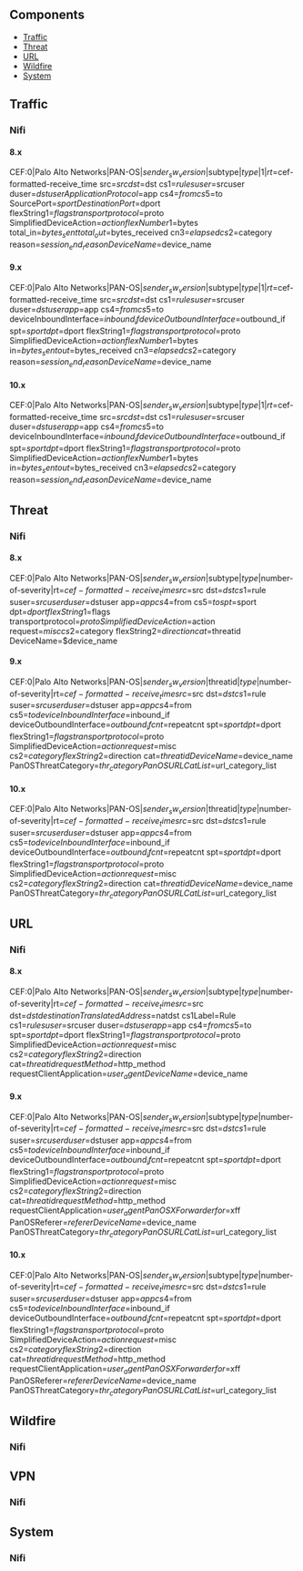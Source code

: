 ## Components
* [Traffic](#Traffic)
* [Threat](#Threat)
* [URL](#URL)
* [Wildfire](#Wildfire)
* [System](#Wildfire)

## Traffic
### Nifi

#### 8.x
CEF:0|Palo Alto Networks|PAN-OS|$sender_sw_version|$subtype|$type|1|rt=$cef-formatted-receive_time src=$src dst=$dst cs1=$rule suser=$srcuser duser=$dstuser ApplicationProtocol=$app cs4=$from cs5=$to SourcePort=$sport DestinationPort=$dport flexString1=$flags transportprotocol=$proto SimplifiedDeviceAction=$action flexNumber1=$bytes total_in=$bytes_sent total_out=$bytes_received cn3=$elapsed cs2=$category reason=$session_end_reason DeviceName=$device_name
#### 9.x
CEF:0|Palo Alto Networks|PAN-OS|$sender_sw_version|$subtype|$type|1|rt=$cef-formatted-receive_time src=$src dst=$dst cs1=$rule suser=$srcuser duser=$dstuser app=$app cs4=$from cs5=$to deviceInboundInterface=$inbound_if deviceOutboundInterface=$outbound_if spt=$sport dpt=$dport flexString1=$flags transportprotocol=$proto SimplifiedDeviceAction=$action flexNumber1=$bytes in=$bytes_sent out=$bytes_received cn3=$elapsed cs2=$category reason=$session_end_reason DeviceName=$device_name
#### 10.x
CEF:0|Palo Alto Networks|PAN-OS|$sender_sw_version|$subtype|$type|1|rt=$cef-formatted-receive_time src=$src dst=$dst cs1=$rule suser=$srcuser duser=$dstuser app=$app cs4=$from cs5=$to deviceInboundInterface=$inbound_if deviceOutboundInterface=$outbound_if spt=$sport dpt=$dport flexString1=$flags transportprotocol=$proto SimplifiedDeviceAction=$action flexNumber1=$bytes in=$bytes_sent out=$bytes_received cn3=$elapsed cs2=$category reason=$session_end_reason DeviceName=$device_name

## Threat
### Nifi
#### 8.x
CEF:0|Palo Alto Networks|PAN-OS|$sender_sw_version|$subtype|$type|$number-of-severity|rt=$cef-formatted-receive_time src=$src dst=$dst cs1=$rule suser=$srcuser duser=$dstuser app=$app cs4=$from cs5=$to spt=$sport dpt=$dport flexString1=$flags transportprotocol=$proto SimplifiedDeviceAction=$action request=$misc cs2=$category flexString2=$direction cat=$threatid DeviceName=$device_name 

#### 9.x
CEF:0|Palo Alto Networks|PAN-OS|$sender_sw_version|$threatid|$type|$number-of-severity|rt=$cef-formatted-receive_time src=$src dst=$dst cs1=$rule suser=$srcuser duser=$dstuser app=$app cs4=$from cs5=$to deviceInboundInterface=$inbound_if deviceOutboundInterface=$outbound_if cnt=$repeatcnt spt=$sport dpt=$dport flexString1=$flags transportprotocol=$proto SimplifiedDeviceAction=$action request=$misc cs2=$category flexString2=$direction cat=$threatid DeviceName=$device_name PanOSThreatCategory=$thr_category PanOSURLCatList=$url_category_list

#### 10.x
CEF:0|Palo Alto Networks|PAN-OS|$sender_sw_version|$threatid|$type|$number-of-severity|rt=$cef-formatted-receive_time src=$src dst=$dst cs1=$rule suser=$srcuser duser=$dstuser app=$app cs4=$from cs5=$to deviceInboundInterface=$inbound_if deviceOutboundInterface=$outbound_if cnt=$repeatcnt spt=$sport dpt=$dport flexString1=$flags transportprotocol=$proto SimplifiedDeviceAction=$action request=$misc cs2=$category flexString2=$direction cat=$threatid DeviceName=$device_name PanOSThreatCategory=$thr_category PanOSURLCatList=$url_category_list


## URL
### Nifi
#### 8.x
CEF:0|Palo Alto Networks|PAN-OS|$sender_sw_version|$subtype|$type|$number-of-severity|rt=$cef-formatted-receive_time src=$src dst=$dst destinationTranslatedAddress=$natdst cs1Label=Rule cs1=$rule suser=$srcuser duser=$dstuser app=$app cs4=$from cs5=$to spt=$sport dpt=$dport flexString1=$flags transportprotocol=$proto SimplifiedDeviceAction=$action request=$misc cs2=$category flexString2=$direction cat=$threatid requestMethod=$http_method requestClientApplication=$user_agent DeviceName=$device_name 

#### 9.x
CEF:0|Palo Alto Networks|PAN-OS|$sender_sw_version|$subtype|$type|$number-of-severity|rt=$cef-formatted-receive_time src=$src dst=$dst cs1=$rule suser=$srcuser duser=$dstuser app=$app cs4=$from cs5=$to deviceInboundInterface=$inbound_if deviceOutboundInterface=$outbound_if cnt=$repeatcnt spt=$sport dpt=$dport flexString1=$flags transportprotocol=$proto SimplifiedDeviceAction=$action request=$misc cs2=$category flexString2=$direction cat=$threatid requestMethod=$http_method requestClientApplication=$user_agent PanOSXForwarderfor=$xff PanOSReferer=$referer DeviceName=$device_name PanOSThreatCategory=$thr_category PanOSURLCatList=$url_category_list

#### 10.x
CEF:0|Palo Alto Networks|PAN-OS|$sender_sw_version|$subtype|$type|$number-of-severity|rt=$cef-formatted-receive_time src=$src dst=$dst cs1=$rule suser=$srcuser duser=$dstuser app=$app cs4=$from cs5=$to deviceInboundInterface=$inbound_if deviceOutboundInterface=$outbound_if cnt=$repeatcnt spt=$sport dpt=$dport flexString1=$flags transportprotocol=$proto SimplifiedDeviceAction=$action request=$misc cs2=$category flexString2=$direction cat=$threatid requestMethod=$http_method requestClientApplication=$user_agent PanOSXForwarderfor=$xff PanOSReferer=$referer DeviceName=$device_name PanOSThreatCategory=$thr_category PanOSURLCatList=$url_category_list

## Wildfire
### Nifi


## VPN
### Nifi

## System
### Nifi

